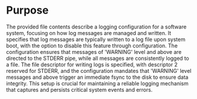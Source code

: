 # Purpose
The provided file contents describe a logging configuration for a software system, focusing on how log messages are managed and written. It specifies that log messages are typically written to a log file upon system boot, with the option to disable this feature through configuration. The configuration ensures that messages of 'WARNING' level and above are directed to the STDERR pipe, while all messages are consistently logged to a file. The file descriptor for writing logs is specified, with descriptor 2 reserved for STDERR, and the configuration mandates that 'WARNING' level messages and above trigger an immediate fsync to the disk to ensure data integrity. This setup is crucial for maintaining a reliable logging mechanism that captures and persists critical system events and errors.
